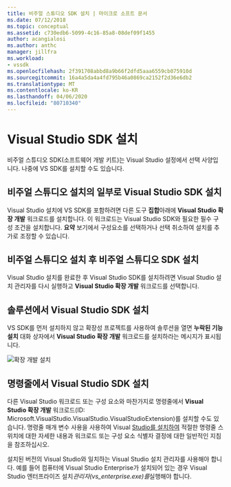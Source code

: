 ```yaml
---
title: 비주얼 스튜디오 SDK 설치 | 마이크로 소프트 문서
ms.date: 07/12/2018
ms.topic: conceptual
ms.assetid: c730edb6-5099-4c16-85a8-08def09f1455
author: acangialosi
ms.author: anthc
manager: jillfra
ms.workload:
- vssdk
ms.openlocfilehash: 2f391708abbd8a9b66f2dfd5aaa6559cb075910d
ms.sourcegitcommit: 16a4a5da4a4fd795b46a0869ca2152f2d36e6db2
ms.translationtype: MT
ms.contentlocale: ko-KR
ms.lasthandoff: 04/06/2020
ms.locfileid: "80710340"
---
```

# <a name="install-the-visual-studio-sdk"></a>Visual Studio SDK 설치

비주얼 스튜디오 SDK(소프트웨어 개발 키트)는 Visual Studio 설정에서 선택 사양입니다. 나중에 VS SDK를 설치할 수도 있습니다.

## <a name="install-the-visual-studio-sdk-as-part-of-a-visual-studio-installation"></a>비주얼 스튜디오 설치의 일부로 Visual Studio SDK 설치

Visual Studio 설치에 VS SDK를 포함하려면 다른 도구 **집합**아래에 **Visual Studio 확장 개발** 워크로드를 설치합니다. 이 워크로드는 Visual Studio SDK와 필요한 필수 구성 조건을 설치합니다. **요약** 보기에서 구성요소를 선택하거나 선택 취소하여 설치를 추가로 조정할 수 있습니다.

## <a name="install-the-visual-studio-sdk-after-installing-visual-studio"></a>비주얼 스튜디오 설치 후 비주얼 스튜디오 SDK 설치

Visual Studio 설치를 완료한 후 Visual Studio SDK를 설치하려면 Visual Studio 설치 관리자를 다시 실행하고 **Visual Studio 확장 개발** 워크로드를 선택합니다.

## <a name="install-the-visual-studio-sdk-from-a-solution"></a>솔루션에서 Visual Studio SDK 설치

VS SDK를 먼저 설치하지 않고 확장성 프로젝트를 사용하여 솔루션을 열면 **누락된 기능 설치** 대화 상자에서 **Visual Studio 확장 개발** 워크로드를 설치하라는 메시지가 표시됩니다.

![확장 개발 설치](../extensibility/media/install-extension-development.png "확장 개발 설치")

## <a name="install-the-visual-studio-sdk-from-the-command-line"></a>명령줄에서 Visual Studio SDK 설치

다른 Visual Studio 워크로드 또는 구성 요소와 마찬가지로 명령줄에서 **Visual Studio 확장 개발** 워크로드(ID: Microsoft.VisualStudio.VisualStudio.VisualStudioExtension)를 설치할 수도 있습니다. 명령줄 매개 변수 사용을 사용하여 Visual [Studio를 설치하여](../install/use-command-line-parameters-to-install-visual-studio.md) 적절한 명령줄 스위치에 대한 자세한 내용과 워크로드 또는 구성 요소 식별자 결정에 대한 일반적인 지침을 참조하십시오.

설치된 버전의 Visual Studio와 일치하는 Visual Studio 설치 관리자를 사용해야 합니다. 예를 들어 컴퓨터에 Visual Studio Enterprise가 설치되어 있는 경우 Visual Studio 엔터프라이즈 설치*관리자(vs_enterprise.exe)를*실행해야 합니다.
